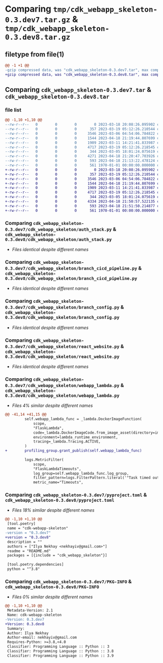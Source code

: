 # Comparing `tmp/cdk_webapp_skeleton-0.3.dev7.tar.gz` & `tmp/cdk_webapp_skeleton-0.3.dev8.tar.gz`

## filetype from file(1)

```diff
@@ -1 +1 @@
-gzip compressed data, was "cdk_webapp_skeleton-0.3.dev7.tar", max compression
+gzip compressed data, was "cdk_webapp_skeleton-0.3.dev8.tar", max compression
```

## Comparing `cdk_webapp_skeleton-0.3.dev7.tar` & `cdk_webapp_skeleton-0.3.dev8.tar`

### file list

```diff
@@ -1,10 +1,10 @@
--rw-r--r--   0        0        0        0 2023-03-18 20:08:26.095902 cdk_webapp_skeleton-0.3.dev7/README.md
--rw-r--r--   0        0        0      357 2023-03-19 05:12:26.210544 cdk_webapp_skeleton-0.3.dev7/cdk_webapp_skeleton/__init__.py
--rw-r--r--   0        0        0     3546 2023-03-06 04:54:06.784822 cdk_webapp_skeleton-0.3.dev7/cdk_webapp_skeleton/auth_stack.py
--rw-r--r--   0        0        0     1544 2023-04-18 21:19:44.807699 cdk_webapp_skeleton-0.3.dev7/cdk_webapp_skeleton/branch_cicd_pipeline.py
--rw-r--r--   0        0        0     1909 2023-03-11 14:21:41.833987 cdk_webapp_skeleton-0.3.dev7/cdk_webapp_skeleton/branch_config.py
--rw-r--r--   0        0        0     4717 2023-03-19 05:12:26.218545 cdk_webapp_skeleton-0.3.dev7/cdk_webapp_skeleton/react_website.py
--rw-r--r--   0        0        0      344 2023-03-05 18:01:24.075619 cdk_webapp_skeleton-0.3.dev7/cdk_webapp_skeleton/test_utils.py
--rw-r--r--   0        0        0     4271 2023-04-18 21:20:47.703926 cdk_webapp_skeleton-0.3.dev7/cdk_webapp_skeleton/webapp_lambda.py
--rw-r--r--   0        0        0      593 2023-04-18 21:13:22.478124 cdk_webapp_skeleton-0.3.dev7/pyproject.toml
--rw-r--r--   0        0        0      561 1970-01-01 00:00:00.000000 cdk_webapp_skeleton-0.3.dev7/PKG-INFO
+-rw-r--r--   0        0        0        0 2023-03-18 20:08:26.095902 cdk_webapp_skeleton-0.3.dev8/README.md
+-rw-r--r--   0        0        0      357 2023-03-19 05:12:26.210544 cdk_webapp_skeleton-0.3.dev8/cdk_webapp_skeleton/__init__.py
+-rw-r--r--   0        0        0     3546 2023-03-06 04:54:06.784822 cdk_webapp_skeleton-0.3.dev8/cdk_webapp_skeleton/auth_stack.py
+-rw-r--r--   0        0        0     1544 2023-04-18 21:19:44.807699 cdk_webapp_skeleton-0.3.dev8/cdk_webapp_skeleton/branch_cicd_pipeline.py
+-rw-r--r--   0        0        0     1909 2023-03-11 14:21:41.833987 cdk_webapp_skeleton-0.3.dev8/cdk_webapp_skeleton/branch_config.py
+-rw-r--r--   0        0        0     4717 2023-03-19 05:12:26.218545 cdk_webapp_skeleton-0.3.dev8/cdk_webapp_skeleton/react_website.py
+-rw-r--r--   0        0        0      344 2023-03-05 18:01:24.075619 cdk_webapp_skeleton-0.3.dev8/cdk_webapp_skeleton/test_utils.py
+-rw-r--r--   0        0        0     4334 2023-04-18 21:50:57.522135 cdk_webapp_skeleton-0.3.dev8/cdk_webapp_skeleton/webapp_lambda.py
+-rw-r--r--   0        0        0      593 2023-04-18 21:51:50.214877 cdk_webapp_skeleton-0.3.dev8/pyproject.toml
+-rw-r--r--   0        0        0      561 1970-01-01 00:00:00.000000 cdk_webapp_skeleton-0.3.dev8/PKG-INFO
```

### Comparing `cdk_webapp_skeleton-0.3.dev7/cdk_webapp_skeleton/auth_stack.py` & `cdk_webapp_skeleton-0.3.dev8/cdk_webapp_skeleton/auth_stack.py`

 * *Files identical despite different names*

### Comparing `cdk_webapp_skeleton-0.3.dev7/cdk_webapp_skeleton/branch_cicd_pipeline.py` & `cdk_webapp_skeleton-0.3.dev8/cdk_webapp_skeleton/branch_cicd_pipeline.py`

 * *Files identical despite different names*

### Comparing `cdk_webapp_skeleton-0.3.dev7/cdk_webapp_skeleton/branch_config.py` & `cdk_webapp_skeleton-0.3.dev8/cdk_webapp_skeleton/branch_config.py`

 * *Files identical despite different names*

### Comparing `cdk_webapp_skeleton-0.3.dev7/cdk_webapp_skeleton/react_website.py` & `cdk_webapp_skeleton-0.3.dev8/cdk_webapp_skeleton/react_website.py`

 * *Files identical despite different names*

### Comparing `cdk_webapp_skeleton-0.3.dev7/cdk_webapp_skeleton/webapp_lambda.py` & `cdk_webapp_skeleton-0.3.dev8/cdk_webapp_skeleton/webapp_lambda.py`

 * *Files 4% similar despite different names*

```diff
@@ -41,14 +41,15 @@
         self.webapp_lambda_func = _lambda.DockerImageFunction(
             scope,
             "FlaskLambda",
             code=_lambda.DockerImageCode.from_image_asset(directory=image_directory),
             environment=lambda_runtime_environment,
             tracing=_lambda.Tracing.ACTIVE,
         )
+        profiling_group.grant_publish(self.webapp_lambda_func)
 
         logs.MetricFilter(
             scope,
             "FlaskLambdaTimeouts",
             log_group=self.webapp_lambda_func.log_group,
             filter_pattern=logs.FilterPattern.literal('"Task timed out"'),
             metric_name="Timeouts",
```

### Comparing `cdk_webapp_skeleton-0.3.dev7/pyproject.toml` & `cdk_webapp_skeleton-0.3.dev8/pyproject.toml`

 * *Files 18% similar despite different names*

```diff
@@ -1,10 +1,10 @@
 [tool.poetry]
 name = "cdk-webapp-skeleton"
-version = "0.3.dev7"
+version = "0.3.dev8"
 description = ""
 authors = ["Ilya Nekhay <nekhayiv@gmail.com>"]
 readme = "README.md"
 packages = [{include = "cdk_webapp_skeleton"}]
 
 [tool.poetry.dependencies]
 python = "^3.8"
```

### Comparing `cdk_webapp_skeleton-0.3.dev7/PKG-INFO` & `cdk_webapp_skeleton-0.3.dev8/PKG-INFO`

 * *Files 0% similar despite different names*

```diff
@@ -1,10 +1,10 @@
 Metadata-Version: 2.1
 Name: cdk-webapp-skeleton
-Version: 0.3.dev7
+Version: 0.3.dev8
 Summary: 
 Author: Ilya Nekhay
 Author-email: nekhayiv@gmail.com
 Requires-Python: >=3.8,<4.0
 Classifier: Programming Language :: Python :: 3
 Classifier: Programming Language :: Python :: 3.8
 Classifier: Programming Language :: Python :: 3.9
```

